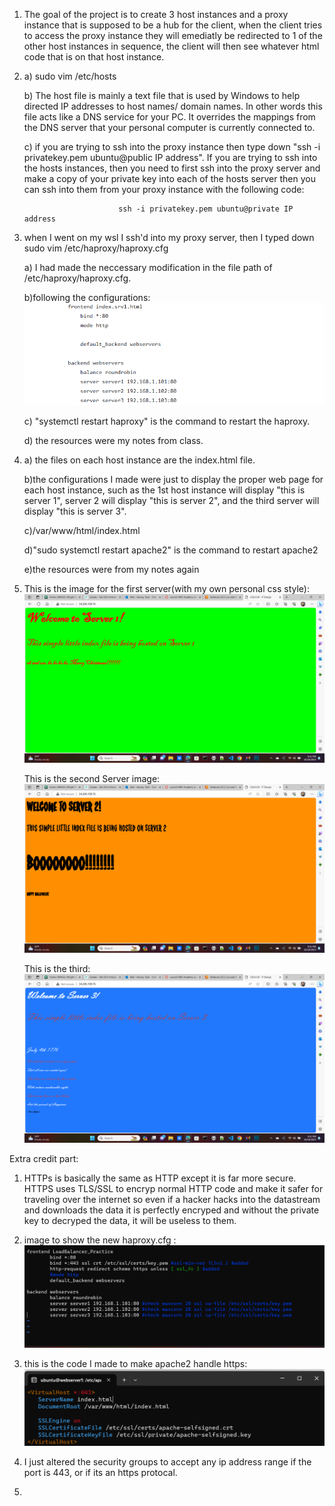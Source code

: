 1. The goal of the project is to create 3 host instances and a proxy instance that is supposed to be a hub for the client, when the client tries to access the proxy instance they will emediatly be redirected to 1 of the other host instances in sequence, the client will then see whatever html code that is on that host instance.

2. a) sudo vim /etc/hosts
   
   b) The host file is mainly a text file that is used by Windows to help directed IP addresses to host names/ domain names. In other words this file acts like a DNS service for your PC. It overrides the mappings from the DNS server that your personal computer is currently connected to.
   
   c) if you are trying to ssh into the proxy instance then type down "ssh -i privatekey.pem ubuntu@public IP address". If you are trying to ssh into the hosts instances, then you need to first ssh into the proxy server and make a copy of your private key into each of the hosts server then you can ssh into them from your proxy instance with the following code:
   
                            ssh -i privatekey.pem ubuntu@private IP address
   
4. when I went on my wsl I ssh'd into my proxy server, then I typed down sudo vim /etc/haproxy/haproxy.cfg
   
    a) I had made the neccessary modification in the file path of /etc/haproxy/haproxy.cfg.
   
    b)following the configurations:
         ![alt text](config.png)
            
    c) "systemctl restart haproxy" is the command to restart the haproxy.
   
    d) the resources were my notes from class.

6. 
    a) the files on each host instance are the index.html file.
   
    b)the configurations I made were just to display the proper web page for each host instance, such as the 1st host instance will display "this is server 1", server 2 will display "this is server 2", and the third server will display "this is server 3".
   
    c)/var/www/html/index.html
   
    d)"sudo systemctl restart apache2" is the command to restart apache2
   
    e)the resources were from my notes again

8. 
    This is the image for the first server(with my own personal css style):
        ![alt text](Server1.png)

    This is the second Server image:
        ![alt text](Server2.png)

    This is the third:
        ![alt text](Server3.png)




Extra credit part:

   1. HTTPs is basically the same as HTTP except it is far more secure. HTTPS uses TLS/SSL to encryp normal HTTP code and make it safer for traveling over the internet so even if a hacker hacks into the datastream and downloads the data it is perfectly encryped and without the private key to decryped the data, it will be useless to them.

   2. image to show the new haproxy.cfg :
      ![alt text](https_image.png)

   3. this is the code I made to make apache2 handle https:
      ![alt text](ssl_image.png)

   4. I just altered the security groups to accept any ip address range if the port is 443, or if its an https protocal.

   5.
